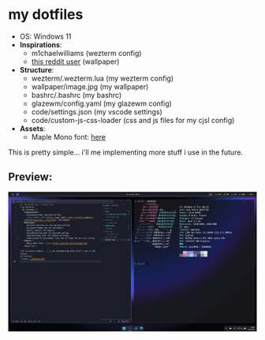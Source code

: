# my dotfiles
- OS: Windows 11
- **Inspirations**:
    - m1chaelwilliams (wezterm config)
    - [this reddit user](https://www.reddit.com/r/unixporn/comments/1hfc6t0/hyprland_i_like_nord/) (wallpaper)
- **Structure**:
    - wezterm/.wezterm.lua (my wezterm config)
    - wallpaper/image.jpg (my wallpaper)
    - bashrc/.bashrc (my bashrc)
    - glazewm/config.yaml (my glazewm config)
    - code/settings.json (my vscode settings)
    - code/custom-js-css-loader (css and js files for my cjsl config)
- **Assets**:
    - Maple Mono font: [here](https://github.com/subframe7536/maple-font)

This is pretty simple... i'll me implementing more stuff i use in the future.
## Preview:
![image](./preview.png)
